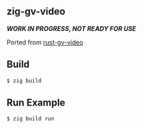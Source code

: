 ## zig-gv-video

***WORK IN PROGRESS, NOT READY FOR USE***

Ported from [rust-gv-video](https://github.com/funatsufumiya/rust-gv-video)

## Build

```bash
$ zig build
```

## Run Example

```bash
$ zig build run
```
